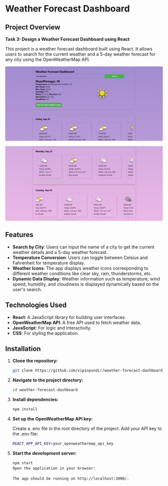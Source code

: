 # Weather Forecast Dashboard

## Project Overview

**Task 3: Design a Weather Forecast Dashboard using React**

This project is a weather forecast dashboard built using React. It allows users to search for the current weather and a 5-day weather forecast for any city using the OpenWeatherMap API.

![alt text](image.png)

![alt text](image-1.png)

## Features

- **Search by City**: Users can input the name of a city to get the current weather details and a 5-day weather forecast.
- **Temperature Conversion**: Users can toggle between Celsius and Fahrenheit for temperature display.
- **Weather Icons**: The app displays weather icons corresponding to different weather conditions like clear sky, rain, thunderstorms, etc.
- **Dynamic Data Display**: Weather information such as temperature, wind speed, humidity, and cloudiness is displayed dynamically based on the user's search.

## Technologies Used

- **React**: A JavaScript library for building user interfaces.
- **OpenWeatherMap API**: A free API used to fetch weather data.
- **JavaScript**: For logic and interactivity.
- **CSS**: For styling the application.

## Installation

1. **Clone the repository:**

   ```bash
   git clone https://github.com/vipinpundir/weather-forecast-dashboard.git

2. **Navigate to the project directory:**

    ```bash
    cd weather-forecast-dashboard

3. **Install dependencies:**

    ```bash
    npm install

4. **Set up the OpenWeatherMap API key:**

    Create a .env file in the root directory of the project.
    Add your API key to the .env file:

    ```bash
    REACT_APP_API_KEY=your_openweathermap_api_key

5. **Start the development server:**

    ```bash
    npm start
    Open the application in your browser:

    The app should be running on http://localhost:3000/.